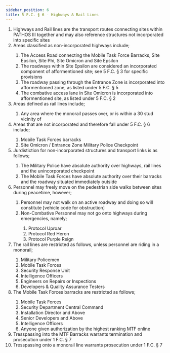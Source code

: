 ```yaml
---
sidebar_position: 6
title: 5 F.C. § 6 - Highways & Rail Lines
---
```

<ol>
	<li>Highways and Rail lines are the transport routes connecting sites within PATHOS III together and may also reference structures not incorporated into specific sites</li>
	<li>Areas classified as non-incorporated highways include;</li>
	<ol style={{'list-style' : 'lower-alpha'}}>
		<li>The Access Road connecting the Mobile Task Force Barracks, Site Epsilon, Site Phi, Site Omicron and Site Epsilon</li>
		<li>The roadways within Site Epsilon are considered an incorporated component of afformentioned site; see 5 F.C. § 3 for specific provisions</li>
		<li>The roadway passing through the Entrance Zone is incorporated into afformentioned zone, as listed under 5 F.C. § 5</li>
		<li>The combative access lane in Site Omicron is incorporated into afformentioned site, as listed under 5 F.C. § 2</li>
	</ol>
	<li>Areas defined as rail lines include;</li>
	<ol style={{'list-style' : 'lower-alpha'}}>
		<li>Any area where the monorail passes over, or is within a 30 stud vicinity of</li>
	</ol>
	<li>Areas that are not incorporated and therefore fall under 5 F.C. § 6 include;</li>
	<ol style={{'list-style' : 'lower-alpha'}}>
		<li>Mobile Task Forces barracks</li>
		<li>Site Omicron / Entrance Zone Military Police Checkpoint</li>
	</ol>
	<li>Jurdistiction for non-incorporated structures and transport links is as follows;</li>
	<ol style={{'list-style' : 'lower-alpha'}}>
		<li>The Military Police have absolute authority over highways, rail lines and the unincorporated checkpoint</li>
		<li>The Mobile Task Forces have absolute authority over their barracks and the roadway situated immediately outside</li>
	</ol>
	<li>Personnel may freely move on the pedestrian side walks between sites during peacetime, however;</li>
	<ol style={{'list-style' : 'lower-alpha'}}>
		<li>Personnel may not walk on an active roadway and doing so will constitute [vehicle code for obstruction]</li>
		<li>Non-Combative Personnel may not go onto highways during emergencies, namely;</li>
		<ol style={{'list-style' : 'lower-roman'}}>
			<li>Protocol Uproar</li>
			<li>Protocol Red Heron</li>
			<li>Protocol Purple Reign</li>
		</ol>
	</ol>
	<li>The rail lines are restricted as follows, unless personnel are riding in a monorail;</li>
	<ol style={{'list-style' : 'lower-alpha'}}>
		<li>Military Policemen</li>
		<li>Mobile Task Forces</li>
		<li>Security Response Unit</li>
		<li>Intelligence Officers</li>
		<li>Engineers on Repairs or Inspections</li>
		<li>Developers & Quality Assurance Testers</li>
	</ol>
	<li>The Mobile Task Forces barracks are restricted as follows;</li>
	<ol style={{'list-style' : 'lower-alpha'}}>
		<li>Mobile Task Forces</li>
		<li>Security Department Central Command</li>
		<li>Installation Director and Above</li>
		<li>Senior Developers and Above</li>
		<li>Intelligence Officers</li>
		<li>Anyone given authorization by the highest ranking MTF online</li>
	</ol>
	<li>Tresspassing into the MTF Barracks warrants termination and prosecution under 1 F.C. § 7</li>
	<li>Tresspassing onto a monorail line warrants prosecution under 1 F.C. § 7</li>
</ol>